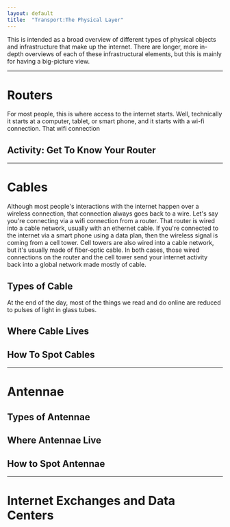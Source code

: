 ```yaml
---
layout: default
title:  "Transport:The Physical Layer"
---
```


This is intended as a broad overview of different types of physical objects and infrastructure that make up the internet. There are longer, more in-depth overviews of each of these infrastructural elements, but this is mainly for having a big-picture view.

***

# Routers

For most people, this is where access to the internet starts. Well, technically it starts at a computer, tablet, or smart phone, and it starts with a wi-fi connection. That wifi connection

## Activity: Get To Know Your Router

***

# Cables

Although most people's interactions with the internet happen over a wireless connection, that connection always goes back to a wire. Let's say you're connecting via a wifi connection from a router. That router is wired into a cable network, usually with an ethernet cable. If you're connected to the internet via a smart phone using a data plan, then the wireless signal is coming from a cell tower. Cell towers are also wired into a cable network, but it's usually made of fiber-optic cable. In both cases, those wired connections on the router and the cell tower send your internet activity back into a global network made mostly of cable.

 

## Types of Cable

At the end of the day, most of the things we read and do online are reduced to pulses of light in glass tubes.

## Where Cable Lives

## How To Spot Cables

***

# Antennae

## Types of Antennae

## Where Antennae Live

## How to Spot Antennae

***

# Internet Exchanges and Data Centers